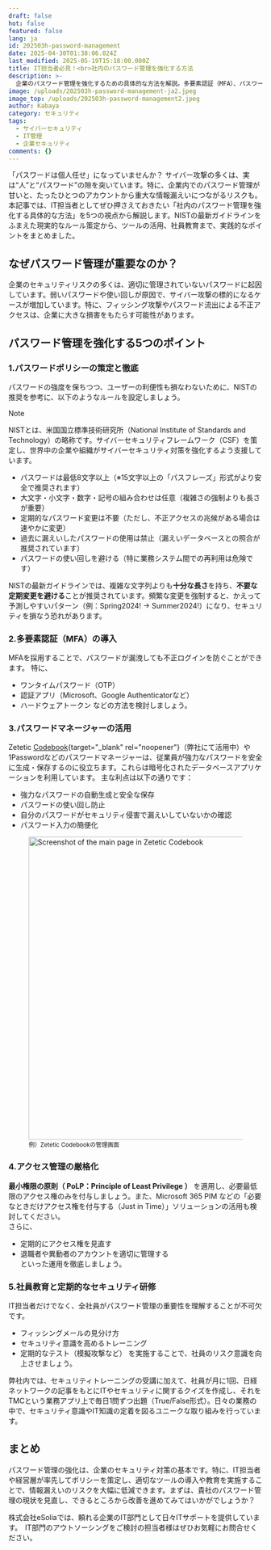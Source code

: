 ```yaml
---
draft: false
hot: false
featured: false
lang: ja
id: 202503h-password-management
date: 2025-04-30T01:38:06.024Z
last_modified: 2025-05-19T15:18:00.000Z
title: IT担当者必見！<br>社内のパスワード管理を強化する方法
description: >-
  企業のパスワード管理を強化するための具体的な方法を解説。多要素認証（MFA）、パスワードポリシーの策定、パスワードマネージャーの活用など、IT担当者・決裁者向けに実践的な対策を紹介します。 
image: /uploads/202503h-password-management-ja2.jpeg
image_top: /uploads/202503h-password-management2.jpeg
author: Kabaya
category: セキュリティ
tags:
  - サイバーセキュリティ
  - IT管理
  - 企業セキュリティ
comments: {}
---
```

「パスワードは個人任せ」になっていませんか？ サイバー攻撃の多くは、実は“人”と“パスワード”の隙を突いています。特に、企業内でのパスワード管理が甘いと、たったひとつのアカウントから重大な情報漏えいにつながるリスクも。本記事では、IT担当者としてぜひ押さえておきたい「社内のパスワード管理を強化する具体的な方法」を5つの視点から解説します。NISTの最新ガイドラインをふまえた現実的なルール策定から、ツールの活用、社員教育まで、実践的なポイントをまとめました。 
<!--more-->

## なぜパスワード管理が重要なのか？
企業のセキュリティリスクの多くは、適切に管理されていないパスワードに起因しています。弱いパスワードや使い回しが原因で、サイバー攻撃の標的になるケースが増加しています。特に、フィッシング攻撃やパスワード流出による不正アクセスは、企業に大きな損害をもたらす可能性があります。

## パスワード管理を強化する5つのポイント

### 1.パスワードポリシーの策定と徹底 
パスワードの強度を保ちつつ、ユーザーの利便性も損なわないために、NISTの推奨を参考に、以下のようなルールを設定しましょう。 
> [!NOTE]
> NISTとは、米国国立標準技術研究所（National Institute of Standards and Technology）の略称です。サイバーセキュリティフレームワーク（CSF）を策定し、世界中の企業や組織がサイバーセキュリティ対策を強化するよう支援しています。

* パスワードは最低8文字以上（※15文字以上の「パスフレーズ」形式がより安全で推奨されます） 
* 大文字・小文字・数字・記号の組み合わせは任意（複雑さの強制よりも長さが重要） 
* 定期的なパスワード変更は不要（ただし、不正アクセスの兆候がある場合は速やかに変更） 
* 過去に漏えいしたパスワードの使用は禁止（漏えいデータベースとの照合が推奨されています） 
* パスワードの使い回しを避ける（特に業務システム間での再利用は危険です）

NISTの最新ガイドラインでは、複雑な文字列よりも**十分な長さ**を持ち、**不要な定期変更を避ける**ことが推奨されています。頻繁な変更を強制すると、かえって予測しやすいパターン（例：Spring2024! → Summer2024!）になり、セキュリティを損なう恐れがあります。 

### 2.多要素認証（MFA）の導入
MFAを採用することで、パスワードが漏洩しても不正ログインを防ぐことができます。
特に、 
* ワンタイムパスワード（OTP） 
* 認証アプリ（Microsoft、Google Authenticatorなど） 
* ハードウェアトークン
などの方法を検討しましょう。 

### 3.パスワードマネージャーの活用
Zetetic [Codebook](https://www.zetetic.net/codebook/){target="_blank" rel="noopener"}（弊社にて活用中）や1Passwordなどのパスワードマネージャーは、従業員が強力なパスワードを安全に生成・保存するのに役立ちます。これらは暗号化されたデータベースアプリケーションを利用しています。
主な利点は以下の通りです：

* 強力なパスワードの自動生成と安全な保存  
* パスワードの使い回し防止  
* 自分のパスワードがセキュリティ侵害で漏えいしていないかの確認  
* パスワード入力の簡便化

<figure class="flex flex-col justify-start items-left">
  <img alt="Screenshot of the main page in Zetetic Codebook" src="/uploads/202503h-password-management-(1).png" width="600px" transform-images="avif webp png jpeg 600@2">
<figcaption class="text-left mt-2"><small>例）Zetetic Codebookの管理画面 </small></figcaption>
</figure>

### 4.アクセス管理の厳格化
**最小権限の原則（ PoLP：Principle of Least Privilege ）** を適用し、必要最低限のアクセス権のみを付与しましょう。また、Microsoft 365 PIM などの「必要なときだけアクセス権を付与する（Just in Time）」ソリューションの活用も検討してください。  
さらに、 
* 定期的にアクセス権を見直す 
* 退職者や異動者のアカウントを適切に管理する  
といった運用を徹底しましょう。

### 5.社員教育と定期的なセキュリティ研修
IT担当者だけでなく、全社員がパスワード管理の重要性を理解することが不可欠です。 
* フィッシングメールの見分け方 
* セキュリティ意識を高めるトレーニング 
* 定期的なテスト（模擬攻撃など）
を実施することで、社員のリスク意識を向上させましょう。 

弊社内では、セキュリティトレーニングの受講に加えて、社員が月に1回、日経ネットワークの記事をもとにITやセキュリティに関するクイズを作成し、それをTMCという業務アプリ上で毎日1問ずつ出題（True/False形式）。日々の業務の中で、セキュリティ意識やIT知識の定着を図るユニークな取り組みを行っています。 

## まとめ
パスワード管理の強化は、企業のセキュリティ対策の基本です。特に、IT担当者や経営層が率先してポリシーを策定し、適切なツールの導入や教育を実施することで、情報漏えいのリスクを大幅に低減できます。まずは、貴社のパスワード管理の現状を見直し、できるところから改善を進めてみてはいかがでしょうか？ 

株式会社eSoliaでは、頼れる企業のIT部門として日々ITサポートを提供しています。  
IT部門のアウトソーシングをご検討の担当者様はぜひお気軽にお問合せください。
